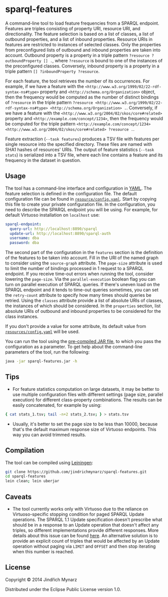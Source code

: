 # sparql-features

A command-line tool to load feature frequencies from a SPARQL endpoint. Features are triples consisting of property URI, resource URI, and directionality. The feature selection is based on a list of classes, a list of outbound properties, and a list of inbound properties. Resource URIs in features are restricted to instances of selected classes. Only the properties from preconfigured lists of outbound and inbound properties are taken into account. Outbound property is a property in a triple pattern `?resource ?outboundProperty [] .`, where `?resource` is bound to one of the instances of the preconfigured classes. Conversely, inbound property is a property in a triple pattern `[] ?inboundProperty ?resource`.

For each feature, the tool retrieves the number of its occurrences. For example, if we have a feature with the `<http://www.w3.org/1999/02/22-rdf-syntax-ns#type>` property and `<http://schema.org/Organization>` object, then the frequency would be computed as the number of distinct bindings of `?resource` in the triple pattern `?resource <http://www.w3.org/1999/02/22-rdf-syntax-ns#type> <http://schema.org/Organization> .`. Conversely, if we have a feature with the `<http://www.w3.org/2004/02/skos/core#related>` property and `<http://example.com/concept/1234>`, then the frequency would be computed for the triple pattern `<http://example.com/concept/1234> <http://www.w3.org/2004/02/skos/core#related> ?resource .`. 

Feature extraction (`--task features`) produces a TSV file with features per single resource into the specified directory. These files are named with SHA1 hashes of resources' URIs. The output of feature statistics (`--task stats`) is serialized into a TSV file, where each line contains a feature and its frequency in the dataset in question.

## Usage

The tool has a command-line interface and configuration in [YAML](http://www.yaml.org/). The feature selection is defined in the configuration file. The default configuration file can be found in [`resource/config.yaml`](https://github.com/jindrichmynarz/sparql-features/blob/master/resources/config.yaml). Start by copying this file to create your private configuration file. In the configuration, you need to describe the SPARQL endpoint you will be using. For example, for default Virtuoso installation on `localhost` use:

```yaml
sparql-endpoint:
  query-url: http://localhost:8890/sparql
  update-url: http://localhost:8890/sparql-auth
  username: dba
  password: dba
```

The second part of the configuration in the `features` section is the definition of the features to be taken into account. Fill in the URI of the named graph to consider using the `source-graph` attribute. The `page-size` attribute is used to limit the number of bindings processed in 1 request to a SPARQL endpoint. If you receive time-out errors when running the tool, consider lowering the `page-size`. Via the `parallel-execution` boolean flag you can turn on parallel execution of SPARQL queries. If there's uneven load on the SPARQL endpoint and it tends to time-out queries sometimes, you can set the `retry-count` attribute to specify how many times should queries be retried. Using the `classes` attribute provide a list of absolute URIs of classes, the instances of which should be considered. In the `properties` section, list absolute URIs of outbound and inbound properties to be considered for the class instances.

If you don't provide a value for some attribute, its default value from [`resources/config.yaml`](https://github.com/jindrichmynarz/sparql-features/blob/master/resources/config.yaml) will be used.

You can run the tool using the [pre-compiled JAR file](https://github.com/jindrichmynarz/sparql-features/releases/tag/v0.2), to which you pass the configuration as a parameter. To get help about the command-line parameters of the tool, run the following:

```bash
java -jar sparql-features.jar -h
```

## Tips

* For feature statistics computation on large datasets, it may be better to use multiple configuration files with different settings (page size, parallel execution) for different class-property combinations. The results can be easily concatenated, for example by using:

```bash
{ cat stats_1.tsv; tail -n+2 stats_2.tsv; } > stats.tsv
```

* Usually, it's better to set the page size to be less than 10000, because that's the default maximum response size of Virtuoso endpoints. This way you can avoid trimmed results. 

## Compilation

The tool can be compiled using [Leiningen](http://leiningen.org/):

```bash
git clone https://github.com/jindrichmynarz/sparql-features.git
cd sparql-features
lein clean; lein uberjar
```

## Caveats

* The tool currently works only with Virtuoso due to the reliance on Virtuoso-specific stopping condition for paged SPARQL Update operations. The SPARQL 1.1 Update specification doesn't prescribe what should be in a response to an Update operation that doesn't affect any triples, so different implementations provide different responses. More details about this issue can be found [here](http://answers.semanticweb.com/questions/29420/stopping-condition-for-paged-sparql-update-operations/29422). An alternative solution is to provide an explicit count of triples that would be affected by an Update operation without paging via `LIMIT` and `OFFSET` and then stop iterating when this number is reached.

## License

Copyright © 2014 Jindřich Mynarz

Distributed under the Eclipse Public License version 1.0. 
